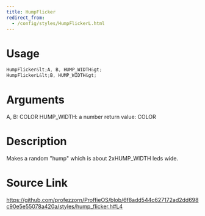 ```yaml
---
title: HumpFlicker
redirect_from:
  - /config/styles/HumpFlickerL.html
---
```


# Usage
```cpp
HumpFlicker&lt;A, B, HUMP_WIDTH&gt;
HumpFlickerL&lt;B, HUMP_WIDTH&gt;
```

# Arguments
A, B: COLOR
HUMP_WIDTH: a number
return value: COLOR

# Description
Makes a random "hump" which is about 2xHUMP_WIDTH leds wide.

# Source Link
https://github.com/profezzorn/ProffieOS/blob/6f8add544c627172ad2dd698c90e5e55078a420a/styles/hump_flicker.h#L4
